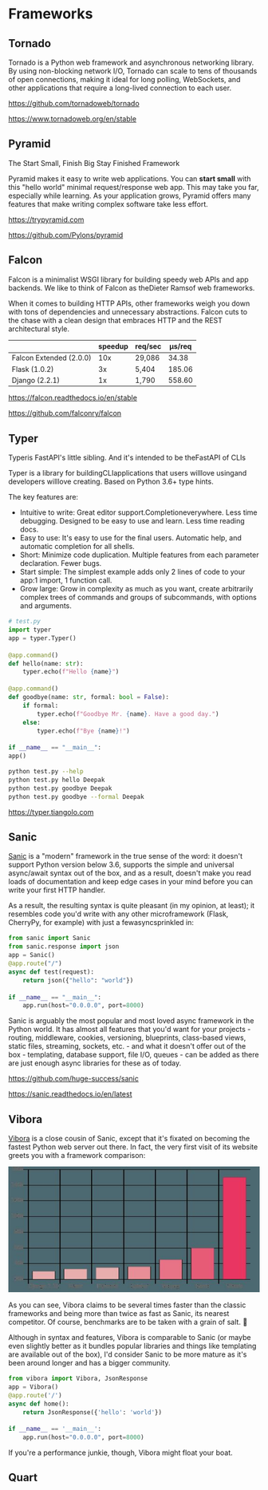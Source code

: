 # Frameworks

## Tornado

Tornado is a Python web framework and asynchronous networking library. By using non-blocking network I/O, Tornado can scale to tens of thousands of open connections, making it ideal for long polling, WebSockets, and other applications that require a long-lived connection to each user.

https://github.com/tornadoweb/tornado

https://www.tornadoweb.org/en/stable

## Pyramid

The Start Small, Finish Big Stay Finished Framework

Pyramid makes it easy to write web applications. You can **start small** with this "hello world" minimal request/response web app. This may take you far, especially while learning. As your application grows, Pyramid offers many features that make writing complex software take less effort.

https://trypyramid.com

https://github.com/Pylons/pyramid

## Falcon

Falcon is a minimalist WSGI library for building speedy web APIs and app backends. We like to think of Falcon as theDieter Ramsof web frameworks.

When it comes to building HTTP APIs, other frameworks weigh you down with tons of dependencies and unnecessary abstractions. Falcon cuts to the chase with a clean design that embraces HTTP and the REST architectural style.

|                        | **speedup** | **req/sec** | **μs/req** |
|-------------------------|-------------|-------------|------------|
| Falcon Extended (2.0.0) | 10x         | 29,086      | 34.38      |
| Flask (1.0.2)           | 3x          | 5,404       | 185.06     |
| Django (2.2.1)          | 1x          | 1,790       | 558.60     |

https://falcon.readthedocs.io/en/stable

https://github.com/falconry/falcon

## Typer

Typeris FastAPI's little sibling. And it's intended to be theFastAPI of CLIs

Typer is a library for buildingCLIapplications that users willlove usingand developers willlove creating. Based on Python 3.6+ type hints.

The key features are:

- Intuitive to write: Great editor support.Completioneverywhere. Less time debugging. Designed to be easy to use and learn. Less time reading docs.
- Easy to use: It's easy to use for the final users. Automatic help, and automatic completion for all shells.
- Short: Minimize code duplication. Multiple features from each parameter declaration. Fewer bugs.
- Start simple: The simplest example adds only 2 lines of code to your app:1 import, 1 function call.
- Grow large: Grow in complexity as much as you want, create arbitrarily complex trees of commands and groups of subcommands, with options and arguments.

```python
# test.py
import typer
app = typer.Typer()

@app.command()
def hello(name: str):
    typer.echo(f"Hello {name}")

@app.command()
def goodbye(name: str, formal: bool = False):
    if formal:
        typer.echo(f"Goodbye Mr. {name}. Have a good day.")
    else:
        typer.echo(f"Bye {name}!")

if __name__ == "__main__":
app()
```

```bash
python test.py --help
python test.py hello Deepak
python test.py goodbye Deepak
python test.py goodbye --formal Deepak
```

https://typer.tiangolo.com

## Sanic

[Sanic](https://sanicframework.org/) is a "modern" framework in the true sense of the word: it doesn't support Python version below 3.6, supports the simple and universal async/await syntax out of the box, and as a result, doesn't make you read loads of documentation and keep edge cases in your mind before you can write your first HTTP handler.

As a result, the resulting syntax is quite pleasant (in my opinion, at least); it resembles code you'd write with any other microframework (Flask, CherryPy, for example) with just a fewasyncsprinkled in:

```python
from sanic import Sanic
from sanic.response import json
app = Sanic()
@app.route("/")
async def test(request):
    return json({"hello": "world"})

if __name__ == "__main__":
    app.run(host="0.0.0.0", port=8000)
```

Sanic is arguably the most popular and most loved async framework in the Python world. It has almost all features that you'd want for your projects - routing, middleware, cookies, versioning, blueprints, class-based views, static files, streaming, sockets, etc. - and what it doesn't offer out of the box - templating, database support, file I/O, queues - can be added as there are just enough async libraries for these as of today.

https://github.com/huge-success/sanic

https://sanic.readthedocs.io/en/latest

## Vibora

[Vibora](https://vibora.io/) is a close cousin of Sanic, except that it's fixated on becoming the fastest Python web server out there. In fact, the very first visit of its website greets you with a framework comparison:

![image](../../media/Frameworks-image1.jpg)

As you can see, Vibora claims to be several times faster than the classic frameworks and being more than twice as fast as Sanic, its nearest competitor. Of course, benchmarks are to be taken with a grain of salt. 🙂

Although in syntax and features, Vibora is comparable to Sanic (or maybe even slightly better as it bundles popular libraries and things like templating are available out of the box), I'd consider Sanic to be more mature as it's been around longer and has a bigger community.

```python
from vibora import Vibora, JsonResponse
app = Vibora()
@app.route('/')
async def home():
    return JsonResponse({'hello': 'world'})

if __name__ == '__main__':
    app.run(host="0.0.0.0", port=8000)
```

If you're a performance junkie, though, Vibora might float your boat.

## Quart
